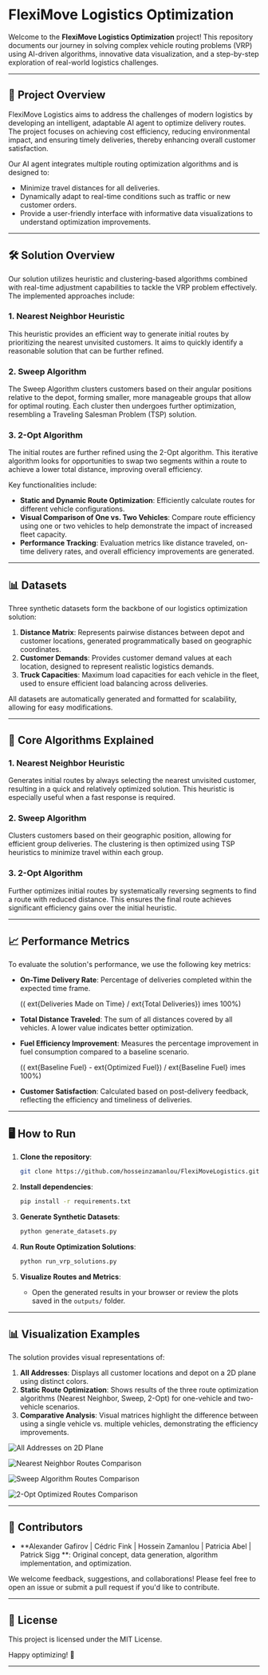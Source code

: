 # FlexiMove Logistics Optimization

Welcome to the **FlexiMove Logistics Optimization** project! This repository documents our journey in solving complex vehicle routing problems (VRP) using AI-driven algorithms, innovative data visualization, and a step-by-step exploration of real-world logistics challenges.

---

## 🚀 **Project Overview**
FlexiMove Logistics aims to address the challenges of modern logistics by developing an intelligent, adaptable AI agent to optimize delivery routes. The project focuses on achieving cost efficiency, reducing environmental impact, and ensuring timely deliveries, thereby enhancing overall customer satisfaction.

Our AI agent integrates multiple routing optimization algorithms and is designed to:
- Minimize travel distances for all deliveries.
- Dynamically adapt to real-time conditions such as traffic or new customer orders.
- Provide a user-friendly interface with informative data visualizations to understand optimization improvements.

---

## 🛠️ **Solution Overview**
Our solution utilizes heuristic and clustering-based algorithms combined with real-time adjustment capabilities to tackle the VRP problem effectively. The implemented approaches include:

### **1. Nearest Neighbor Heuristic**
This heuristic provides an efficient way to generate initial routes by prioritizing the nearest unvisited customers. It aims to quickly identify a reasonable solution that can be further refined.

### **2. Sweep Algorithm**
The Sweep Algorithm clusters customers based on their angular positions relative to the depot, forming smaller, more manageable groups that allow for optimal routing. Each cluster then undergoes further optimization, resembling a Traveling Salesman Problem (TSP) solution.

### **3. 2-Opt Algorithm**
The initial routes are further refined using the 2-Opt algorithm. This iterative algorithm looks for opportunities to swap two segments within a route to achieve a lower total distance, improving overall efficiency.



Key functionalities include:
- **Static and Dynamic Route Optimization**: Efficiently calculate routes for different vehicle configurations.
- **Visual Comparison of One vs. Two Vehicles**: Compare route efficiency using one or two vehicles to help demonstrate the impact of increased fleet capacity.
- **Performance Tracking**: Evaluation metrics like distance traveled, on-time delivery rates, and overall efficiency improvements are generated.

---

## 📊 **Datasets**
Three synthetic datasets form the backbone of our logistics optimization solution:

1. **Distance Matrix**: Represents pairwise distances between depot and customer locations, generated programmatically based on geographic coordinates.
2. **Customer Demands**: Provides customer demand values at each location, designed to represent realistic logistics demands.
3. **Truck Capacities**: Maximum load capacities for each vehicle in the fleet, used to ensure efficient load balancing across deliveries.

All datasets are automatically generated and formatted for scalability, allowing for easy modifications.

---

## 🧠 **Core Algorithms Explained**

### **1. Nearest Neighbor Heuristic**
Generates initial routes by always selecting the nearest unvisited customer, resulting in a quick and relatively optimized solution. This heuristic is especially useful when a fast response is required.

### **2. Sweep Algorithm**
Clusters customers based on their geographic position, allowing for efficient group deliveries. The clustering is then optimized using TSP heuristics to minimize travel within each group.

### **3. 2-Opt Algorithm**
Further optimizes initial routes by systematically reversing segments to find a route with reduced distance. This ensures the final route achieves significant efficiency gains over the initial heuristic.

---

## 📈 **Performance Metrics**
To evaluate the solution's performance, we use the following key metrics:

- **On-Time Delivery Rate**: Percentage of deliveries completed within the expected time frame.
  
  \((	ext{Deliveries Made on Time} / 	ext{Total Deliveries}) 	imes 100\%\)

- **Total Distance Traveled**: The sum of all distances covered by all vehicles. A lower value indicates better optimization.

- **Fuel Efficiency Improvement**: Measures the percentage improvement in fuel consumption compared to a baseline scenario.
  
  \((	ext{Baseline Fuel} - 	ext{Optimized Fuel}) / 	ext{Baseline Fuel} 	imes 100\%\)

- **Customer Satisfaction**: Calculated based on post-delivery feedback, reflecting the efficiency and timeliness of deliveries.

---

## 🖥️ **How to Run**
1. **Clone the repository**:
   ```bash
   git clone https://github.com/hosseinzamanlou/FlexiMoveLogistics.git
   ```

2. **Install dependencies**:
   ```bash
   pip install -r requirements.txt
   ```

3. **Generate Synthetic Datasets**:
   ```bash
   python generate_datasets.py
   ```

4. **Run Route Optimization Solutions**:
   ```bash
   python run_vrp_solutions.py
   ```

5. **Visualize Routes and Metrics**:
   - Open the generated results in your browser or review the plots saved in the `outputs/` folder.

---

## 📊 **Visualization Examples**
The solution provides visual representations of:

1. **All Addresses**: Displays all customer locations and depot on a 2D plane using distinct colors.
2. **Static Route Optimization**: Shows results of the three route optimization algorithms (Nearest Neighbor, Sweep, 2-Opt) for one-vehicle and two-vehicle scenarios.
3. **Comparative Analysis**: Visual matrices highlight the difference between using a single vehicle vs. multiple vehicles, demonstrating the efficiency improvements.




![All Addresses on 2D Plane](https://github.com/user-attachments/assets/53afb5ae-e127-4c64-856d-e493db71cc1d)

![Nearest Neighbor Routes Comparison](https://github.com/user-attachments/assets/929eb399-8ce1-43cf-8ecf-44b8f80073f5)



![Sweep Algorithm Routes Comparison](https://github.com/user-attachments/assets/513e4c8a-5bc0-4364-9003-1a375fc91044)



![2-Opt Optimized Routes Comparison](https://github.com/user-attachments/assets/a8211c16-6e73-44b3-a32a-134b32c112f5)


---

## 🤝 **Contributors**
- **​Alexander Gafirov | Cédric Fink | Hossein Zamanlou | Patricia Abel | Patrick Sigg **: Original concept, data generation, algorithm implementation, and optimization.

We welcome feedback, suggestions, and collaborations! Please feel free to open an issue or submit a pull request if you'd like to contribute.

---

## 📜 **License**
This project is licensed under the MIT License.

Happy optimizing! 🚛

---

